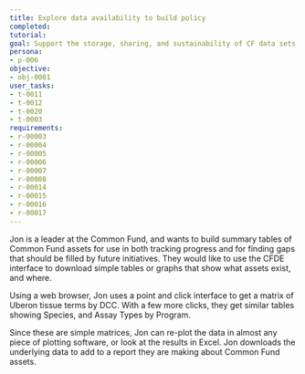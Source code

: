```yaml
---
title: Explore data availability to build policy
completed:
tutorial:
goal: Support the storage, sharing, and sustainability of CF data sets
persona:
- p-006
objective:
- obj-0001
user_tasks:
- t-0011
- t-0012
- t-0020
- t-0003
requirements:
- r-00003
- r-00004
- r-00005
- r-00006
- r-00007
- r-00008
- r-00014
- r-00015
- r-00016
- r-00017
---
```





Jon is a leader at the Common Fund, and wants to build summary tables of
Common Fund assets for use in both tracking progress and for finding gaps that
should be filled by future initiatives. They would like to use the CFDE interface
to download simple tables or graphs that show what assets exist, and where.

Using a web browser, Jon uses a point and click interface to get a matrix of
Uberon tissue terms by DCC. With a few more clicks, they get similar tables showing
Species, and Assay Types by Program.

Since these are simple matrices, Jon can re-plot the data in almost any
piece of plotting software, or look at the results in Excel. Jon downloads
the underlying data to add to a report they are making about Common Fund assets.

